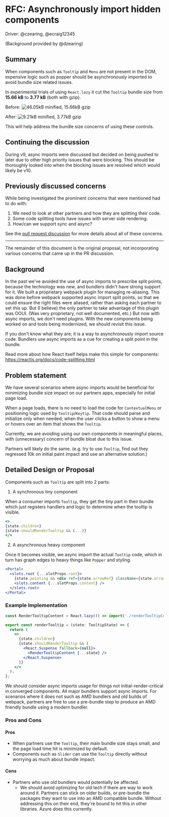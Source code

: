 # RFC: Asynchronously import hidden components

Driver: @czearing, @ecraig12345

(Background provided by @dzearing)

## Summary

When components such as `Tooltip` and `Menu` are not present in the DOM, expensive logic such as popper should be asynchronously imported to avoid bundle size related issues.

In experimental trials of using `React.lazy` it cut the `Tooltip` bundle size from **15.66 kB** to **3.77 kB** (both with gzip).

Before:
![46.05kB minified, 15.66kB gzip](https://i.imgur.com/hBbg3OE.png)

After:
![9.21kB minified, 3.77kB gzip](https://i.imgur.com/LrXqGcp.png)

This will help address the bundle size concerns of using these controls.

## Continuing the discussion

During v9, async imports were discussed but decided on being pushed to later due to other high priority issues that were blocking. This should be thoroughly looked into when the blocking issues are resolved which would likely be v10.

## Previously discussed concerns

While being investigated the prominent concerns that were mentioned had to do with:

1. We need to look at other partners and how they are splitting their code.
2. Some code splitting tools have issues with server side rendering.
3. How/can we support sync and async?

See the [pull request discussion](https://github.com/microsoft/fluentui/pull/19609) for more details about all of these concerns.

---

The remainder of this document is the original proposal, not incorporating various concerns that came up in the PR discussion.

## Background

In the past we've avoided the use of async imports to prescribe split points, because the technology was new, and bundlers didn't have strong support for it. We built a proprietary webpack plugin for managing re-aliasing. This was done before webpack supported async import split points, so that we could ensure the right files were aliased, rather than asking each partner to set this up. But (I believe) the only partner to take advantage of this plugin was OOUI. (Was very proprietary, not well documented, etc.) But now with async imports, we don't need plugins. With the new components being worked on and tools being modernized, we should revisit this issue.

If you don't know what they are; it is a way to asynchronously import source code. Bundlers use async imports as a cue for creating a split point in the bundle.

Read more about how React itself helps make this simple for components: https://reactjs.org/docs/code-splitting.html

## Problem statement

We have several scenarios where async imports would be beneficial for minimizing bundle size impact on our partners apps, especially for initial page load.

When a page loads, there is no need to load the code for `ContextualMenu` or positioning logic used by `Tooltip`/`Keytip`. That code should parse and initialize only when needed; when the user clicks a button to show a menu or hovers over an item that shows the `Tooltip`.

Currently, we are avoiding using our own components in meaningful places, with (unnecessary) concern of bundle bloat due to this issue.

Partners will likely do the same. (e.g. try to use `Tooltip`, find out they regressed 10k on initial paint impact and use an alternative solution.)

## Detailed Design or Proposal

Components such as `Tooltip` are split into 2 parts:

1. A synchronous tiny component

When a consumer imports `Tooltip`, they get the tiny part in their bundle which just registers handlers and logic to determine when the tooltip is visible.

```jsx
<>
{state.children}
{state.shouldRenderTooltip && (...)}
</>
```

2. A asynchronous heavy component

Once it becomes visible, we async import the actual `Tooltip` code, which in turn has graph edges to heavy things like `Popper` and styling.

```jsx
<Portal>
  <slots.root {...slotProps.root}>
    {state.pointing && <div ref={state.arrowRef} className={state.arrowClassName} />}
    <slots.content {...slotProps.content} />
  </slots.root>
</Portal>
```

### Example Implementation

```jsx
const RenderTooltipContent = React.lazy(() => import('./renderTooltipContent'));

export const renderTooltip = (state: TooltipState) => {
  return (
    <>
      {state.children}
      {state.shouldRenderTooltip && (
        <React.Suspense fallback={null}>
          <RenderTooltipContent {...state} />
        </React.Suspense>
      )}
    </>
  );
};
```

We should consider async imports usage for things not initial-render-critical in converged components. All major bundlers support async imports. For scenarios where it does not such as AMD bundlers and old builds of webpack, partners are free to use a pre-bundle step to produce an AMD friendly bundle using a modern bundler.

### Pros and Cons

#### Pros

- When partners use the `Tooltip`, their main bundle size stays small, and the page load time hit is minimized by default.
- Components such as `Slider` can use the `Tooltip` directly without worrying as much about bundle impact.

#### Cons

- Partners who use old bundlers would potentially be affected.
  - We should avoid optimizing for old tech if there are way to work around it. Partners can stick on older builds, or pre-bundle the packages they want to use into an AMD compatible bundle. Without addressing this on their end, they're bound to hit this in other libraries. Azure does this currently.
